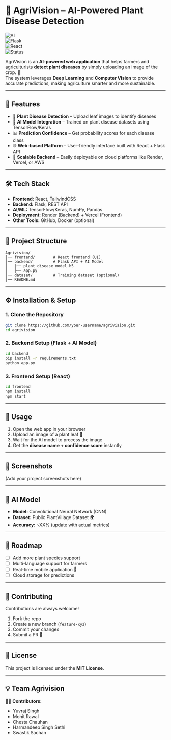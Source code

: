 # 🌱 AgriVision – AI-Powered Plant Disease Detection  

![AI](https://img.shields.io/badge/AI-Deep%20Learning-green?style=for-the-badge)  
![Flask](https://img.shields.io/badge/Flask-Backend-blue?style=for-the-badge)  
![React](https://img.shields.io/badge/React-Frontend-purple?style=for-the-badge)  
![Status](https://img.shields.io/badge/Status-Active-brightgreen?style=for-the-badge)  

AgriVision is an **AI-powered web application** that helps farmers and agriculturists **detect plant diseases** by simply uploading an image of the crop. 🌾  
The system leverages **Deep Learning** and **Computer Vision** to provide accurate predictions, making agriculture smarter and more sustainable.  

---

## 🚀 Features  

- 🌿 **Plant Disease Detection** – Upload leaf images to identify diseases  
- 🤖 **AI Model Integration** – Trained on plant disease datasets using TensorFlow/Keras  
- 📊 **Prediction Confidence** – Get probability scores for each disease class  
- 🌐 **Web-based Platform** – User-friendly interface built with React + Flask API  
- 💾 **Scalable Backend** – Easily deployable on cloud platforms like Render, Vercel, or AWS  

---

## 🛠️ Tech Stack  

- **Frontend:** React, TailwindCSS  
- **Backend:** Flask, REST API  
- **AI/ML:** TensorFlow/Keras, NumPy, Pandas  
- **Deployment:** Render (Backend) + Vercel (Frontend)  
- **Other Tools:** GitHub, Docker (optional)  

---

## 📂 Project Structure  

```
Agrivision/
│── frontend/        # React frontend (UI)
│── backend/         # Flask API + AI Model
│   ├── plant_disease_model.h5
│   ├── app.py
│── dataset/         # Training dataset (optional)
│── README.md
```

---

## ⚙️ Installation & Setup  

### 1. Clone the Repository  
```bash
git clone https://github.com/your-username/agrivision.git
cd agrivision
```

### 2. Backend Setup (Flask + AI Model)  
```bash
cd backend
pip install -r requirements.txt
python app.py
```

### 3. Frontend Setup (React)  
```bash
cd frontend
npm install
npm start
```

---

## 🌾 Usage  

1. Open the web app in your browser  
2. Upload an image of a plant leaf 🍃  
3. Wait for the AI model to process the image  
4. Get the **disease name + confidence score** instantly  

---

## 📸 Screenshots  

(Add your project screenshots here)  

---

## 🧠 AI Model  

- **Model:** Convolutional Neural Network (CNN)  
- **Dataset:** Public PlantVillage Dataset 🌍  
- **Accuracy:** ~XX% (update with actual metrics)  

---

## 📌 Roadmap  

- [ ] Add more plant species support  
- [ ] Multi-language support for farmers  
- [ ] Real-time mobile application 📱  
- [ ] Cloud storage for predictions  

---

## 🤝 Contributing  

Contributions are always welcome!  

1. Fork the repo  
2. Create a new branch (`feature-xyz`)  
3. Commit your changes  
4. Submit a PR 🚀  

---

## 📜 License  

This project is licensed under the **MIT License**.  

---

## 💡 Team Agrivision  

👨‍💻 **Contributors:**  
- Yuvraj Singh  
- Mohit Rawal  
- Chesta Chauhan  
- Harmandeep Singh Sethi
- Swastik Sachan 
